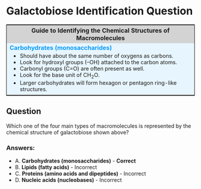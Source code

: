 # Galactobiose Identification Question

<script src="https://unpkg.com/@rdkit/rdkit/dist/RDKit_minimal.js"></script>
<table style="border-collapse: collapse; border: black solid 1px;">
  <tr>
    <th style="background-color: #d3d3d3;">
      Guide to Identifying the Chemical Structures of Macromolecules
    </th>
  </tr>
  <tr>
    <td style="background-color: #e7f5fe;">
      <strong><span style="color: #0a9bf5;">Carbohydrates (monosaccharides)</span></strong>
      <ul style="margin: 3px; font-size: 90%;">
        <li>Should have about the same number of oxygens as carbons.</li>
        <li>Look for hydroxyl groups (&ndash;OH) attached to the carbon atoms.</li>
        <li>Carbonyl groups (C=O) are often present as well.</li>
        <li>Look for the base unit of CH<sub>2</sub>O.</li>
        <li>Larger carbohydrates will form hexagon or pentagon ring-like structures.</li>
      </ul>
    </td>
  </tr>
  <!-- Add remaining rows for Lipids, Proteins, Nucleic Acids, etc. -->
</table>

<canvas id="canvas_0ccf" width="480" height="512"></canvas>
<script>
  initRDKitModule().then(function(instance) {
    RDKitModule = instance;
    console.log("RDKit:" + RDKitModule.version());
    let smiles = "C([C@@H]1[C@@H]([C@@H]([C@H]([C@@H](O1)O[C@H]2[C@H](O[C@H]([C@@H]([C@H]2O)O)O)CO)O)O)O)O";
    let mol = RDKitModule.get_mol(smiles);
    let mdetails = {};
    mdetails["legend"] = "galactobiose";
    mdetails["explicitMethyl"] = true;
    canvas = document.getElementById("canvas_0ccf");
    mol.draw_to_canvas_with_highlights(canvas, JSON.stringify(mdetails));
  });
</script>

## Question
Which one of the four main types of macromolecules is represented by the chemical structure of galactobiose shown above?

### Answers:
- A. **Carbohydrates (monosaccharides)** - **Correct**
- B. **Lipids (fatty acids)** - Incorrect
- C. **Proteins (amino acids and dipeptides)** - Incorrect
- D. **Nucleic acids (nucleobases)** - Incorrect
